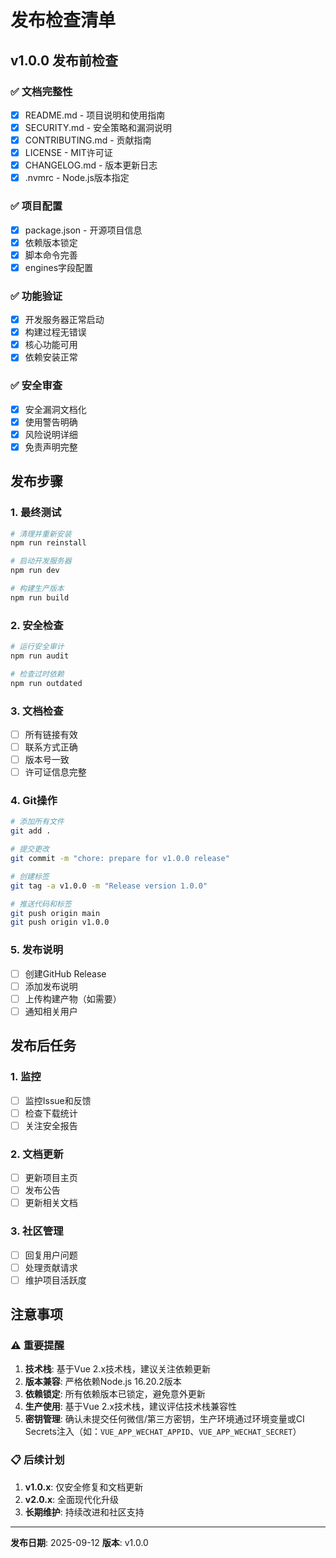 # 发布检查清单

## v1.0.0 发布前检查

### ✅ 文档完整性
- [x] README.md - 项目说明和使用指南
- [x] SECURITY.md - 安全策略和漏洞说明
- [x] CONTRIBUTING.md - 贡献指南
- [x] LICENSE - MIT许可证
- [x] CHANGELOG.md - 版本更新日志
- [x] .nvmrc - Node.js版本指定

### ✅ 项目配置
- [x] package.json - 开源项目信息
- [x] 依赖版本锁定
- [x] 脚本命令完善
- [x] engines字段配置

### ✅ 功能验证
- [x] 开发服务器正常启动
- [x] 构建过程无错误
- [x] 核心功能可用
- [x] 依赖安装正常

### ✅ 安全审查
- [x] 安全漏洞文档化
- [x] 使用警告明确
- [x] 风险说明详细
- [x] 免责声明完整

## 发布步骤

### 1. 最终测试
```bash
# 清理并重新安装
npm run reinstall

# 启动开发服务器
npm run dev

# 构建生产版本
npm run build
```

### 2. 安全检查
```bash
# 运行安全审计
npm run audit

# 检查过时依赖
npm run outdated
```

### 3. 文档检查
- [ ] 所有链接有效
- [ ] 联系方式正确
- [ ] 版本号一致
- [ ] 许可证信息完整

### 4. Git操作
```bash
# 添加所有文件
git add .

# 提交更改
git commit -m "chore: prepare for v1.0.0 release"

# 创建标签
git tag -a v1.0.0 -m "Release version 1.0.0"

# 推送代码和标签
git push origin main
git push origin v1.0.0
```

### 5. 发布说明
- [ ] 创建GitHub Release
- [ ] 添加发布说明
- [ ] 上传构建产物（如需要）
- [ ] 通知相关用户

## 发布后任务

### 1. 监控
- [ ] 监控Issue和反馈
- [ ] 检查下载统计
- [ ] 关注安全报告

### 2. 文档更新
- [ ] 更新项目主页
- [ ] 发布公告
- [ ] 更新相关文档

### 3. 社区管理
- [ ] 回复用户问题
- [ ] 处理贡献请求
- [ ] 维护项目活跃度

## 注意事项

### ⚠️ 重要提醒
1. **技术栈**: 基于Vue 2.x技术栈，建议关注依赖更新
2. **版本兼容**: 严格依赖Node.js 16.20.2版本
3. **依赖锁定**: 所有依赖版本已锁定，避免意外更新
4. **生产使用**: 基于Vue 2.x技术栈，建议评估技术栈兼容性
5. **密钥管理**: 确认未提交任何微信/第三方密钥，生产环境通过环境变量或CI Secrets注入（如：`VUE_APP_WECHAT_APPID`、`VUE_APP_WECHAT_SECRET`）

### 📋 后续计划
1. **v1.0.x**: 仅安全修复和文档更新
2. **v2.0.x**: 全面现代化升级
3. **长期维护**: 持续改进和社区支持

---

**发布日期**: 2025-09-12
**版本**: v1.0.0

